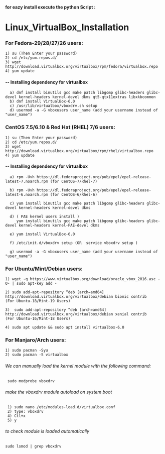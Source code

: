 #### for eazy install execute the python Script :
        


# Linux_VirtualBox_Installation

### For Fedora-29/28/27/26 users:
    1) su (Then Enter your password)
    2) cd /etc/yum.repos.d/
    3) wget http://download.virtualbox.org/virtualbox/rpm/fedora/virtualbox.repo
    4) yum update

  #### -- Installing dependency for virtualbox
      a) dnf install binutils gcc make patch libgomp glibc-headers glibc-devel kernel-headers kernel-devel dkms qt5-qtx11extras libxkbcommon     
      b) dnf install VirtualBox-6.0    
      c) /usr/lib/virtualbox/vboxdrv.sh setup
      d) usermod -a -G vboxusers user_name (add your username instead of "user_name")

### CentOS 7.5/6.10 & Red Hat (RHEL) 7/6 users:

    1) su (Then Enter your password)
    2) cd /etc/yum.repos.d/
    3) wget http://download.virtualbox.org/virtualbox/rpm/rhel/virtualbox.repo
    4) yum update

  #### -- Installing dependency for virtualbox
  
      a) rpm -Uvh https://dl.fedoraproject.org/pub/epel/epel-release-latest-7.noarch.rpm (for CentOS-7/Rhel-7) 
      
      b) rpm -Uvh https://dl.fedoraproject.org/pub/epel/epel-release-latest-6.noarch.rpm (for CentOS-6/Rhel-6)
      
      c) yum install binutils gcc make patch libgomp glibc-headers glibc-devel kernel-headers kernel-devel dkms
      
      d) ( PAE kernel users install ) 
         yum install binutils gcc make patch libgomp glibc-headers glibc-devel kernel-headers kernel-PAE-devel dkms
         
      e) yum install VirtualBox-6.0
      
      f) /etc/init.d/vboxdrv setup (OR  service vboxdrv setup )
      
      g) usermod -a -G vboxusers user_name (add your username instead of "user_name")
      
      
### For Ubuntu/Mint/Debian users:

    1) wget -q https://www.virtualbox.org/download/oracle_vbox_2016.asc -O- | sudo apt-key add -
    
    2) sudo add-apt-repository “deb [arch=amd64] http://download.virtualbox.org/virtualbox/debian bionic contrib
    (For Ubuntu-18/Mint-19 Users)
    
    3)  sudo add-apt-repository “deb [arch=amd64] http://download.virtualbox.org/virtualbox/debian xenial contrib
    (For Ubuntu-16/Mint-18 Users)
    
    4) sudo apt update && sudo apt install virtualbox-6.0

### For Manjaro/Arch users:

    1) sudo pacman -Syu
    2) sudo pacman -S virtualbox

###### We can manually load the kernel module with the following command:

     sudo modprobe vboxdrv
    
###### make the vboxdrv module autoload on system boot

     1) sudo nano /etc/modules-load.d/virtualbox.conf
     2) type: vboxdrv
     4) Ctl+x
     5) y
  
###### to check module is loaded automatically 
    sudo lsmod | grep vboxdrv



